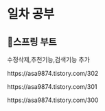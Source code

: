 <h1>일차 공부</h1>

<h2>📌스프링 부트</h2>
수정삭제,추천기능,검색기능 추가</p>
https://asa9874.tistory.com/302</p>
https://asa9874.tistory.com/301</p>
https://asa9874.tistory.com/300</p>
